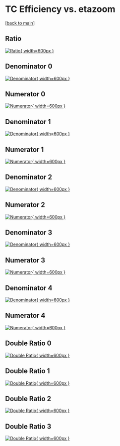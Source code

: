 # TC Efficiency vs. etazoom

[[back to main](./)]



## Ratio

[![Ratio](../mtv/var/TC_loweta_211_0_eff_etazoom.png){ width=600px }](../mtv/var/TC_loweta_211_0_eff_etazoom.pdf)

## Denominator 0

[![Denominator](../mtv/den/TC_loweta_211_0_eff_etazoom_den0.png){ width=600px }](../mtv/den/TC_loweta_211_0_eff_etazoom_den0.pdf)

## Numerator 0

[![Numerator](../mtv/num/TC_loweta_211_0_eff_etazoom_num0.png){ width=600px }](../mtv/num/TC_loweta_211_0_eff_etazoom_num0.pdf)

## Denominator 1

[![Denominator](../mtv/den/TC_loweta_211_0_eff_etazoom_den1.png){ width=600px }](../mtv/den/TC_loweta_211_0_eff_etazoom_den1.pdf)

## Numerator 1

[![Numerator](../mtv/num/TC_loweta_211_0_eff_etazoom_num1.png){ width=600px }](../mtv/num/TC_loweta_211_0_eff_etazoom_num1.pdf)

## Denominator 2

[![Denominator](../mtv/den/TC_loweta_211_0_eff_etazoom_den2.png){ width=600px }](../mtv/den/TC_loweta_211_0_eff_etazoom_den2.pdf)

## Numerator 2

[![Numerator](../mtv/num/TC_loweta_211_0_eff_etazoom_num2.png){ width=600px }](../mtv/num/TC_loweta_211_0_eff_etazoom_num2.pdf)

## Denominator 3

[![Denominator](../mtv/den/TC_loweta_211_0_eff_etazoom_den3.png){ width=600px }](../mtv/den/TC_loweta_211_0_eff_etazoom_den3.pdf)

## Numerator 3

[![Numerator](../mtv/num/TC_loweta_211_0_eff_etazoom_num3.png){ width=600px }](../mtv/num/TC_loweta_211_0_eff_etazoom_num3.pdf)

## Denominator 4

[![Denominator](../mtv/den/TC_loweta_211_0_eff_etazoom_den4.png){ width=600px }](../mtv/den/TC_loweta_211_0_eff_etazoom_den4.pdf)

## Numerator 4

[![Numerator](../mtv/num/TC_loweta_211_0_eff_etazoom_num4.png){ width=600px }](../mtv/num/TC_loweta_211_0_eff_etazoom_num4.pdf)

## Double Ratio 0

[![Double Ratio](../mtv/ratio/TC_loweta_211_0_eff_etazoom_ratio0.png){ width=600px }](../mtv/ratio/TC_loweta_211_0_eff_etazoom_ratio0.pdf)

## Double Ratio 1

[![Double Ratio](../mtv/ratio/TC_loweta_211_0_eff_etazoom_ratio1.png){ width=600px }](../mtv/ratio/TC_loweta_211_0_eff_etazoom_ratio1.pdf)

## Double Ratio 2

[![Double Ratio](../mtv/ratio/TC_loweta_211_0_eff_etazoom_ratio2.png){ width=600px }](../mtv/ratio/TC_loweta_211_0_eff_etazoom_ratio2.pdf)

## Double Ratio 3

[![Double Ratio](../mtv/ratio/TC_loweta_211_0_eff_etazoom_ratio3.png){ width=600px }](../mtv/ratio/TC_loweta_211_0_eff_etazoom_ratio3.pdf)

